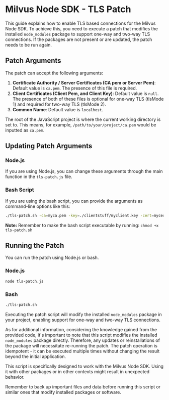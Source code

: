 # Milvus Node SDK - TLS Patch

This guide explains how to enable TLS based connections for the Milvus Node SDK. To achieve this, you need to execute a patch that modifies the installed `node_modules` package to support one-way and two-way TLS connections. If the packages are not present or are updated, the patch needs to be run again.

## Patch Arguments

The patch can accept the following arguments:

1. **Certificate Authority / Server Certificates (CA pem or Server Pem)**: Default value is `ca.pem`. The presence of this file is required.
2. **Client Certificates (Client Pem, and Client Key)**: Default value is `null`. The presence of both of these files is optional for one-way TLS (tlsMode 1) and required for two-way TLS (tlsMode 2).
3. **Common Name**: Default value is `localhost`.

The root of the JavaScript project is where the current working directory is set to. This means, for example, `/path/to/your/project/ca.pem` would be inputted as `ca.pem`.

## Updating Patch Arguments

### Node.js
If you are using Node.js, you can change these arguments through the main function in the `tls-patch.js` file.

### Bash Script
If you are using the bash script, you can provide the arguments as command-line options like this:

```bash
./tls-patch.sh -ca=myca.pem -key=./clientstuff/myclient.key -cert=mycert.pem -cn=mydomain.com
```

**Note:** Remember to make the bash script executable by running: `chmod +x tls-patch.sh`

## Running the Patch

You can run the patch using Node.js or bash.

### Node.js
```bash
node tls-patch.js
```

### Bash
```bash
./tls-patch.sh
```

Executing the patch script will modify the installed `node_modules` package in your project, enabling support for one-way and two-way TLS connections.

As for additional information, considering the knowledge gained from the provided code, it's important to note that this script modifies the installed `node_modules` package directly. Therefore, any updates or reinstallations of the package will necessitate re-running the patch. The patch operation is idempotent - it can be executed multiple times without changing the result beyond the initial application. 

This script is specifically designed to work with the Milvus Node SDK. Using it with other packages or in other contexts might result in unexpected behavior. 

Remember to back up important files and data before running this script or similar ones that modify installed packages or software.
